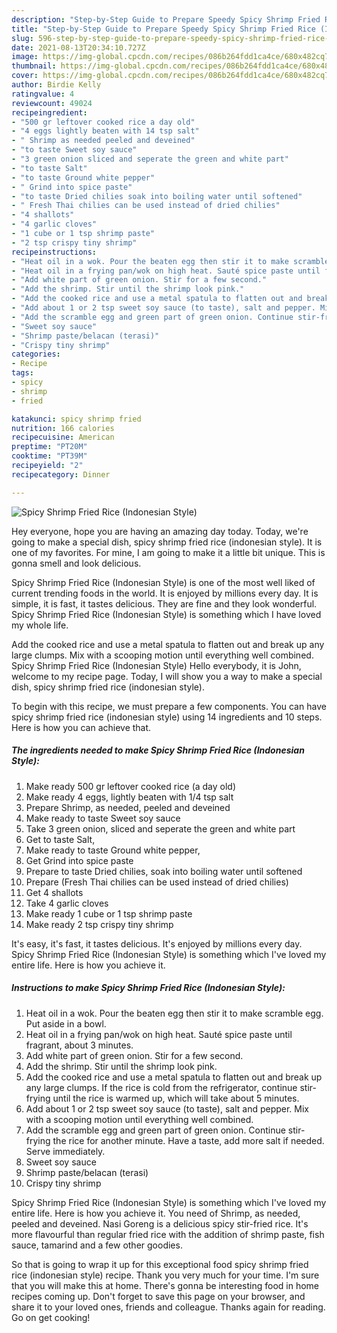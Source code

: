 ```yaml
---
description: "Step-by-Step Guide to Prepare Speedy Spicy Shrimp Fried Rice (Indonesian Style)"
title: "Step-by-Step Guide to Prepare Speedy Spicy Shrimp Fried Rice (Indonesian Style)"
slug: 596-step-by-step-guide-to-prepare-speedy-spicy-shrimp-fried-rice-indonesian-style
date: 2021-08-13T20:34:10.727Z
image: https://img-global.cpcdn.com/recipes/086b264fdd1ca4ce/680x482cq70/spicy-shrimp-fried-rice-indonesian-style-recipe-main-photo.jpg
thumbnail: https://img-global.cpcdn.com/recipes/086b264fdd1ca4ce/680x482cq70/spicy-shrimp-fried-rice-indonesian-style-recipe-main-photo.jpg
cover: https://img-global.cpcdn.com/recipes/086b264fdd1ca4ce/680x482cq70/spicy-shrimp-fried-rice-indonesian-style-recipe-main-photo.jpg
author: Birdie Kelly
ratingvalue: 4
reviewcount: 49024
recipeingredient:
- "500 gr leftover cooked rice a day old"
- "4 eggs lightly beaten with 14 tsp salt"
- " Shrimp as needed peeled and deveined"
- "to taste Sweet soy sauce"
- "3 green onion sliced and seperate the green and white part"
- "to taste Salt"
- "to taste Ground white pepper"
- " Grind into spice paste"
- "to taste Dried chilies soak into boiling water until softened"
- " Fresh Thai chilies can be used instead of dried chilies"
- "4 shallots"
- "4 garlic cloves"
- "1 cube or 1 tsp shrimp paste"
- "2 tsp crispy tiny shrimp"
recipeinstructions:
- "Heat oil in a wok. Pour the beaten egg then stir it to make scramble egg. Put aside in a bowl."
- "Heat oil in a frying pan/wok on high heat. Sauté spice paste until fragrant, about 3 minutes."
- "Add white part of green onion. Stir for a few second."
- "Add the shrimp. Stir until the shrimp look pink."
- "Add the cooked rice and use a metal spatula to flatten out and break up any large clumps. If the rice is cold from the refrigerator, continue stir-frying until the rice is warmed up, which will take about 5 minutes."
- "Add about 1 or 2 tsp sweet soy sauce (to taste), salt and pepper. Mix with a scooping motion until everything well combined."
- "Add the scramble egg and green part of green onion. Continue stir-frying the rice for another minute. Have a taste, add more salt if needed. Serve immediately."
- "Sweet soy sauce"
- "Shrimp paste/belacan (terasi)"
- "Crispy tiny shrimp"
categories:
- Recipe
tags:
- spicy
- shrimp
- fried

katakunci: spicy shrimp fried 
nutrition: 166 calories
recipecuisine: American
preptime: "PT20M"
cooktime: "PT39M"
recipeyield: "2"
recipecategory: Dinner

---
```



![Spicy Shrimp Fried Rice (Indonesian Style)](https://img-global.cpcdn.com/recipes/086b264fdd1ca4ce/680x482cq70/spicy-shrimp-fried-rice-indonesian-style-recipe-main-photo.jpg)

Hey everyone, hope you are having an amazing day today. Today, we're going to make a special dish, spicy shrimp fried rice (indonesian style). It is one of my favorites. For mine, I am going to make it a little bit unique. This is gonna smell and look delicious.

Spicy Shrimp Fried Rice (Indonesian Style) is one of the most well liked of current trending foods in the world. It is enjoyed by millions every day. It is simple, it is fast, it tastes delicious. They are fine and they look wonderful. Spicy Shrimp Fried Rice (Indonesian Style) is something which I have loved my whole life.

Add the cooked rice and use a metal spatula to flatten out and break up any large clumps. Mix with a scooping motion until everything well combined. Spicy Shrimp Fried Rice (Indonesian Style) Hello everybody, it is John, welcome to my recipe page. Today, I will show you a way to make a special dish, spicy shrimp fried rice (indonesian style).


To begin with this recipe, we must prepare a few components. You can have spicy shrimp fried rice (indonesian style) using 14 ingredients and 10 steps. Here is how you can achieve that.

<!--inarticleads1-->

##### The ingredients needed to make Spicy Shrimp Fried Rice (Indonesian Style):

1. Make ready 500 gr leftover cooked rice (a day old)
1. Make ready 4 eggs, lightly beaten with 1/4 tsp salt
1. Prepare  Shrimp, as needed, peeled and deveined
1. Make ready to taste Sweet soy sauce
1. Take 3 green onion, sliced and seperate the green and white part
1. Get to taste Salt,
1. Make ready to taste Ground white pepper,
1. Get  Grind into spice paste
1. Prepare to taste Dried chilies, soak into boiling water until softened
1. Prepare  (Fresh Thai chilies can be used instead of dried chilies)
1. Get 4 shallots
1. Take 4 garlic cloves
1. Make ready 1 cube or 1 tsp shrimp paste
1. Make ready 2 tsp crispy tiny shrimp


It&#39;s easy, it&#39;s fast, it tastes delicious. It&#39;s enjoyed by millions every day. Spicy Shrimp Fried Rice (Indonesian Style) is something which I&#39;ve loved my entire life. Here is how you achieve it. 

<!--inarticleads2-->

##### Instructions to make Spicy Shrimp Fried Rice (Indonesian Style):

1. Heat oil in a wok. Pour the beaten egg then stir it to make scramble egg. Put aside in a bowl.
1. Heat oil in a frying pan/wok on high heat. Sauté spice paste until fragrant, about 3 minutes.
1. Add white part of green onion. Stir for a few second.
1. Add the shrimp. Stir until the shrimp look pink.
1. Add the cooked rice and use a metal spatula to flatten out and break up any large clumps. If the rice is cold from the refrigerator, continue stir-frying until the rice is warmed up, which will take about 5 minutes.
1. Add about 1 or 2 tsp sweet soy sauce (to taste), salt and pepper. Mix with a scooping motion until everything well combined.
1. Add the scramble egg and green part of green onion. Continue stir-frying the rice for another minute. Have a taste, add more salt if needed. Serve immediately.
1. Sweet soy sauce
1. Shrimp paste/belacan (terasi)
1. Crispy tiny shrimp


Spicy Shrimp Fried Rice (Indonesian Style) is something which I&#39;ve loved my entire life. Here is how you achieve it. You need of Shrimp, as needed, peeled and deveined. Nasi Goreng is a delicious spicy stir-fried rice. It&#39;s more flavourful than regular fried rice with the addition of shrimp paste, fish sauce, tamarind and a few other goodies. 

So that is going to wrap it up for this exceptional food spicy shrimp fried rice (indonesian style) recipe. Thank you very much for your time. I'm sure that you will make this at home. There's gonna be interesting food in home recipes coming up. Don't forget to save this page on your browser, and share it to your loved ones, friends and colleague. Thanks again for reading. Go on get cooking!
